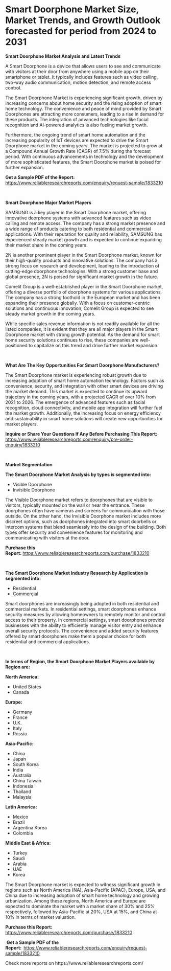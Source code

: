 <p><h1>Smart Doorphone Market Size, Market Trends, and Growth Outlook forecasted for period from 2024 to 2031</h1></p><p><strong>Smart Doorphone Market Analysis and Latest Trends</strong></p>
<p><p>A Smart Doorphone is a device that allows users to see and communicate with visitors at their door from anywhere using a mobile app on their smartphone or tablet. It typically includes features such as video calling, two-way audio communication, motion detection, and remote access control.</p><p>The Smart Doorphone Market is experiencing significant growth, driven by increasing concerns about home security and the rising adoption of smart home technology. The convenience and peace of mind provided by Smart Doorphones are attracting more consumers, leading to a rise in demand for these products. The integration of advanced technologies like facial recognition and AI-powered analytics is also fueling market growth.</p><p>Furthermore, the ongoing trend of smart home automation and the increasing popularity of IoT devices are expected to drive the Smart Doorphone market in the coming years. The market is projected to grow at a Compound Annual Growth Rate (CAGR) of 7.5% during the forecast period. With continuous advancements in technology and the development of more sophisticated features, the Smart Doorphone market is poised for further expansion.</p></p>
<p><strong>Get a Sample PDF of the Report:&nbsp;</strong> <a href="https://www.reliableresearchreports.com/enquiry/request-sample/1833210">https://www.reliableresearchreports.com/enquiry/request-sample/1833210</a></p>
<p>&nbsp;</p>
<p><strong>Smart Doorphone Major Market Players</strong></p>
<p><p>SAMSUNG is a key player in the Smart Doorphone market, offering innovative doorphone systems with advanced features such as video calling and remote access. The company has a strong market presence and a wide range of products catering to both residential and commercial applications. With their reputation for quality and reliability, SAMSUNG has experienced steady market growth and is expected to continue expanding their market share in the coming years.</p><p>2N is another prominent player in the Smart Doorphone market, known for their high-quality products and innovative solutions. The company has a strong focus on research and development, leading to the introduction of cutting-edge doorphone technologies. With a strong customer base and global presence, 2N is poised for significant market growth in the future.</p><p>Comelit Group is a well-established player in the Smart Doorphone market, offering a diverse portfolio of doorphone systems for various applications. The company has a strong foothold in the European market and has been expanding their presence globally. With a focus on customer-centric solutions and continuous innovation, Comelit Group is expected to see steady market growth in the coming years.</p><p>While specific sales revenue information is not readily available for all the listed companies, it is evident that they are all major players in the Smart Doorphone market with strong growth potential. As the demand for smart home security solutions continues to rise, these companies are well-positioned to capitalize on this trend and drive further market expansion.</p></p>
<p>&nbsp;</p>
<p><strong>What Are The Key Opportunities For Smart Doorphone Manufacturers?</strong></p>
<p><p>The Smart Doorphone market is experiencing robust growth due to increasing adoption of smart home automation technology. Factors such as convenience, security, and integration with other smart devices are driving the market demand. This market is expected to continue its upward trajectory in the coming years, with a projected CAGR of over 10% from 2021 to 2026. The emergence of advanced features such as facial recognition, cloud connectivity, and mobile app integration will further fuel the market growth. Additionally, the increasing focus on energy efficiency and sustainability in smart home solutions will create new opportunities for market players.</p></p>
<p><strong>Inquire or Share Your Questions If Any Before Purchasing This Report:</strong> <a href="https://www.reliableresearchreports.com/enquiry/pre-order-enquiry/1833210">https://www.reliableresearchreports.com/enquiry/pre-order-enquiry/1833210</a></p>
<p>&nbsp;</p>
<p><strong>Market Segmentation</strong></p>
<p><strong>The Smart Doorphone Market Analysis by types is segmented into:</strong></p>
<p><ul><li>Visible Doorphone</li><li>Invisible Doorphone</li></ul></p>
<p><p>The Visible Doorphone market refers to doorphones that are visible to visitors, typically mounted on the wall or near the entrance. These doorphones often have cameras and screens for communication with those outside. On the other hand, the Invisible Doorphone market includes more discreet options, such as doorphones integrated into smart doorbells or intercom systems that blend seamlessly into the design of the building. Both types offer security and convenience features for monitoring and communicating with visitors at the door.</p></p>
<p><strong>Purchase this Report:&nbsp;</strong><a href="https://www.reliableresearchreports.com/purchase/1833210">https://www.reliableresearchreports.com/purchase/1833210</a></p>
<p>&nbsp;</p>
<p><strong>The Smart Doorphone Market Industry Research by Application is segmented into:</strong></p>
<p><ul><li>Residential</li><li>Commercial</li></ul></p>
<p><p>Smart doorphones are increasingly being adopted in both residential and commercial markets. In residential settings, smart doorphones enhance security measures by allowing homeowners to remotely monitor and control access to their property. In commercial settings, smart doorphones provide businesses with the ability to efficiently manage visitor entry and enhance overall security protocols. The convenience and added security features offered by smart doorphones make them a popular choice for both residential and commercial applications.</p></p>
<p>&nbsp;</p>
<p><strong>In terms of Region, the Smart Doorphone Market Players available by Region are:</strong></p>
<p>
    <p> <strong> North America: </strong>
        <ul>
            <li>United States</li>
            <li>Canada</li>
        </ul>
        </p> 
    <p> <strong> Europe: </strong>
        <ul>
            <li>Germany</li>
            <li>France</li>
            <li>U.K.</li>
            <li>Italy</li>
            <li>Russia</li>
        </ul>
        </p> 
    <p> <strong> Asia-Pacific: </strong>
        <ul>
            <li>China</li>
            <li>Japan</li>
            <li>South Korea</li>
            <li>India</li>
            <li>Australia</li>
            <li>China Taiwan</li>
            <li>Indonesia</li>
            <li>Thailand</li>
            <li>Malaysia</li>
        </ul>
        </p> 
    <p> <strong> Latin America: </strong>
        <ul>
            <li>Mexico</li>
            <li>Brazil</li>
            <li>Argentina Korea</li>
            <li>Colombia</li>
        </ul>
        </p> 
    <p> <strong> Middle East & Africa: </strong>
        <ul>
            <li>Turkey</li>
            <li>Saudi</li>
            <li>Arabia</li>
            <li>UAE</li>
            <li>Korea</li>
        </ul>
    </p>
    </p>
<p><p>The Smart Doorphone market is expected to witness significant growth in regions such as North America (NA), Asia-Pacific (APAC), Europe, USA, and China due to increasing adoption of smart home technology and growing urbanization. Among these regions, North America and Europe are expected to dominate the market with a market share of 30% and 25% respectively, followed by Asia-Pacific at 20%, USA at 15%, and China at 10% in terms of market valuation.</p></p>
<p><strong>Purchase this Report: </strong><a href="https://www.reliableresearchreports.com/purchase/1833210">https://www.reliableresearchreports.com/purchase/1833210</a></p>
<p>&nbsp;<strong>Get a Sample PDF of the Report:&nbsp;&nbsp;</strong><a href="https://www.reliableresearchreports.com/enquiry/request-sample/1833210">https://www.reliableresearchreports.com/enquiry/request-sample/1833210</a></p>
<p><strong></strong></p>
<p>Check more reports on https://www.reliableresearchreports.com/</p>